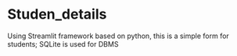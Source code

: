 # Studen_details
Using Streamlit framework based on python, this is a simple form for students; SQLite is used for DBMS
